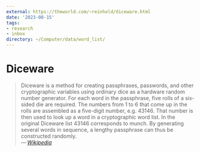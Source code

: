 ```yaml
---
external: https://theworld.com/~reinhold/diceware.html
date: '2023-08-15'
tags:
- research
- inbox
directory: ~/Computer/data/word_list/
---
```


# Diceware

> Diceware is a method for creating passphrases, passwords, and other
> cryptographic variables using ordinary dice as a hardware random number
> generator. For each word in the passphrase, five rolls of a six-sided die are
> required. The numbers from 1 to 6 that come up in the rolls are assembled as a
> five-digit number, e.g. 43146. That number is then used to look up a word in a
> cryptographic word list. In the original Diceware list 43146 corresponds to
> munch. By generating several words in sequence, a lengthy passphrase can thus
> be constructed randomly.\
> — <cite>[Wikipedia](https://en.wikipedia.org/wiki/Diceware)</cite>

